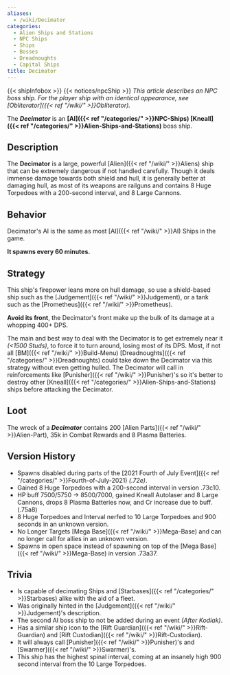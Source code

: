 ```yaml
---
aliases:
  - /wiki/Decimator
categories:
  - Alien Ships and Stations
  - NPC Ships
  - Ships
  - Bosses
  - Dreadnoughts
  - Capital Ships
title: Decimator
---
```


{{< shipInfobox >}} {{< notices/npcShip >}} _This article describes an NPC boss ship. For the player ship with an identical appearance, see [Obliterator]({{< ref "/wiki/" >}}Obliterator)._

The **_Decimator_** is an **[AI]({{< ref "/categories/" >}}NPC-Ships) [Kneall]({{< ref "/categories/" >}}Alien-Ships-and-Stations)** boss ship.

## Description

The **Decimator** is a large, powerful [Alien]({{< ref "/wiki/" >}}Aliens) ship that can be extremely dangerous if not handled carefully. Though it deals immense damage towards both shield and hull, it is generally better at damaging hull, as most of its weapons are railguns and contains 8 Huge Torpedoes with a 200-second interval, and 8 Large Cannons.

## Behavior

Decimator's AI is the same as most [AI]({{< ref "/wiki/" >}}AI) Ships in the game.

**It spawns every 60 minutes.**

## Strategy

This ship's firepower leans more on hull damage, so use a shield-based ship such as the [Judgement]({{< ref "/wiki/" >}}Judgement), or a tank such as the [Prometheus]({{< ref "/wiki/" >}}Prometheus).

**Avoid its front**, the Decimator's front make up the bulk of its damage at a whopping 400+ DPS.

The main and best way to deal with the Decimator is to get extremely near it _(<1500 Studs)_, to force it to turn around, losing most of its DPS. Most, if not all [BM]({{< ref "/wiki/" >}}Build-Menu) [Dreadnoughts]({{< ref "/categories/" >}}Dreadnoughts) could take down the Decimator via this strategy without even getting hulled. The Decimator will call in reinforcements like [Punisher]({{< ref "/wiki/" >}}Punisher)'s so it's better to destroy other [Kneall]({{< ref "/categories/" >}}Alien-Ships-and-Stations) ships before attacking the Decimator.

## Loot

The wreck of a **_Decimator_** contains 200 [Alien Parts]({{< ref "/wiki/" >}}Alien-Part), 35k in Combat Rewards and 8 Plasma Batteries.

## Version History

- Spawns disabled during parts of the [2021 Fourth of July Event]({{< ref "/categories/" >}}Fourth-of-July-2021) _(.72e)_.
- Gained 8 Huge Torpedoes with a 200-second interval in version .73c10.
- HP buff 7500/5750 -> 8500/7000, gained Kneall Autolaser and 8 Large Cannons, drops 8 Plasma Batteries now, and Cr increase due to buff. (.75a8)
- 8 Huge Torpedoes and Interval nerfed to 10 Large Torpedoes and 900 seconds in an unknown version.
- No Longer Targets [Mega Base]({{< ref "/wiki/" >}}Mega-Base) and can no longer call for allies in an unknown version.
- Spawns in open space instead of spawning on top of the [Mega Base]({{< ref "/wiki/" >}}Mega-Base) in version .73a37.

## Trivia

- Is capable of decimating Ships and [Starbases]({{< ref "/categories/" >}}Starbases) alike with the aid of a fleet.
- Was originally hinted in the [Judgement]({{< ref "/wiki/" >}}Judgement)'s description.
- The second AI boss ship to not be added during an event _(After Kodiak)_.
- Has a similar ship icon to the [Rift Guardian]({{< ref "/wiki/" >}}Rift-Guardian) and [Rift Custodian]({{< ref "/wiki/" >}}Rift-Custodian).
- It will always call [Punisher]({{< ref "/wiki/" >}}Punisher)'s and [Swarmer]({{< ref "/wiki/" >}}Swarmer)'s.
- This ship has the highest spinal interval, coming at an insanely high 900 second interval from the 10 Large Torpedoes.
